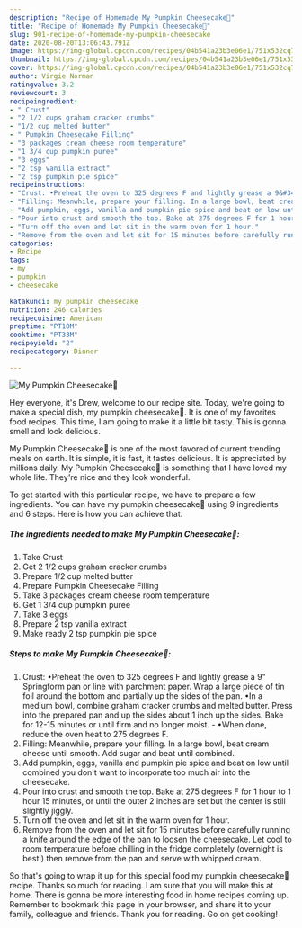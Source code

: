 ```yaml
---
description: "Recipe of Homemade My Pumpkin Cheesecake🎃"
title: "Recipe of Homemade My Pumpkin Cheesecake🎃"
slug: 901-recipe-of-homemade-my-pumpkin-cheesecake
date: 2020-08-20T13:06:43.791Z
image: https://img-global.cpcdn.com/recipes/04b541a23b3e06e1/751x532cq70/my-pumpkin-cheesecake🎃-recipe-main-photo.jpg
thumbnail: https://img-global.cpcdn.com/recipes/04b541a23b3e06e1/751x532cq70/my-pumpkin-cheesecake🎃-recipe-main-photo.jpg
cover: https://img-global.cpcdn.com/recipes/04b541a23b3e06e1/751x532cq70/my-pumpkin-cheesecake🎃-recipe-main-photo.jpg
author: Virgie Norman
ratingvalue: 3.2
reviewcount: 3
recipeingredient:
- " Crust"
- "2 1/2 cups graham cracker crumbs"
- "1/2 cup melted butter"
- " Pumpkin Cheesecake Filling"
- "3 packages cream cheese room temperature"
- "1 3/4 cup pumpkin puree"
- "3 eggs"
- "2 tsp vanilla extract"
- "2 tsp pumpkin pie spice"
recipeinstructions:
- "Crust: •Preheat the oven to 325 degrees F and lightly grease a 9&#34; Springform pan or line with parchment paper. Wrap a large piece of tin foil around the bottom and partially up the sides of the pan. •In a medium bowl, combine graham cracker crumbs and melted butter. Press into the prepared pan and up the sides about 1 inch up the sides. Bake for 12-15 minutes or until firm and no longer moist. •When done, reduce the oven heat to 275 degrees F."
- "Filling: Meanwhile, prepare your filling. In a large bowl, beat cream cheese until smooth. Add sugar and beat until combined."
- "Add pumpkin, eggs, vanilla and pumpkin pie spice and beat on low until combined you don&#39;t want to incorporate too much air into the cheesecake."
- "Pour into crust and smooth the top. Bake at 275 degrees F for 1 hour to 1 hour 15 minutes, or until the outer 2 inches are set but the center is still slightly jiggly."
- "Turn off the oven and let sit in the warm oven for 1 hour."
- "Remove from the oven and let sit for 15 minutes before carefully running a knife around the edge of the pan to loosen the cheesecake. Let cool to room temperature before chilling in the fridge completely (overnight is best!) then remove from the pan and serve with whipped cream."
categories:
- Recipe
tags:
- my
- pumpkin
- cheesecake

katakunci: my pumpkin cheesecake 
nutrition: 246 calories
recipecuisine: American
preptime: "PT10M"
cooktime: "PT33M"
recipeyield: "2"
recipecategory: Dinner

---
```



![My Pumpkin Cheesecake🎃](https://img-global.cpcdn.com/recipes/04b541a23b3e06e1/751x532cq70/my-pumpkin-cheesecake🎃-recipe-main-photo.jpg)

Hey everyone, it's Drew, welcome to our recipe site. Today, we're going to make a special dish, my pumpkin cheesecake🎃. It is one of my favorites food recipes. This time, I am going to make it a little bit tasty. This is gonna smell and look delicious.



My Pumpkin Cheesecake🎃 is one of the most favored of current trending meals on earth. It is simple, it is fast, it tastes delicious. It is appreciated by millions daily. My Pumpkin Cheesecake🎃 is something that I have loved my whole life. They're nice and they look wonderful.


To get started with this particular recipe, we have to prepare a few ingredients. You can have my pumpkin cheesecake🎃 using 9 ingredients and 6 steps. Here is how you can achieve that.

<!--inarticleads1-->

##### The ingredients needed to make My Pumpkin Cheesecake🎃:

1. Take  Crust
1. Get 2 1/2 cups graham cracker crumbs
1. Prepare 1/2 cup melted butter
1. Prepare  Pumpkin Cheesecake Filling
1. Take 3 packages cream cheese room temperature
1. Get 1 3/4 cup pumpkin puree
1. Take 3 eggs
1. Prepare 2 tsp vanilla extract
1. Make ready 2 tsp pumpkin pie spice




<!--inarticleads2-->

##### Steps to make My Pumpkin Cheesecake🎃:

1. Crust: •Preheat the oven to 325 degrees F and lightly grease a 9&#34; Springform pan or line with parchment paper. Wrap a large piece of tin foil around the bottom and partially up the sides of the pan. •In a medium bowl, combine graham cracker crumbs and melted butter. Press into the prepared pan and up the sides about 1 inch up the sides. Bake for 12-15 minutes or until firm and no longer moist. - •When done, reduce the oven heat to 275 degrees F.
1. Filling: Meanwhile, prepare your filling. In a large bowl, beat cream cheese until smooth. Add sugar and beat until combined.
1. Add pumpkin, eggs, vanilla and pumpkin pie spice and beat on low until combined you don&#39;t want to incorporate too much air into the cheesecake.
1. Pour into crust and smooth the top. Bake at 275 degrees F for 1 hour to 1 hour 15 minutes, or until the outer 2 inches are set but the center is still slightly jiggly.
1. Turn off the oven and let sit in the warm oven for 1 hour.
1. Remove from the oven and let sit for 15 minutes before carefully running a knife around the edge of the pan to loosen the cheesecake. Let cool to room temperature before chilling in the fridge completely (overnight is best!) then remove from the pan and serve with whipped cream.




So that's going to wrap it up for this special food my pumpkin cheesecake🎃 recipe. Thanks so much for reading. I am sure that you will make this at home. There is gonna be more interesting food in home recipes coming up. Remember to bookmark this page in your browser, and share it to your family, colleague and friends. Thank you for reading. Go on get cooking!

